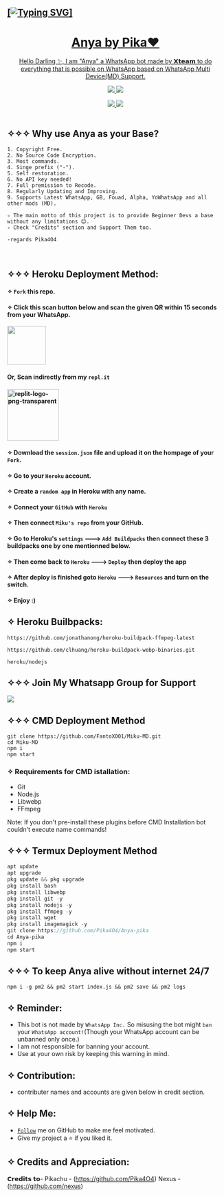<p align="center">
   <a href= "https://github.com/Pika4O4">
 
## [![Typing SVG](https://readme-typing-svg.herokuapp.com?font=Rockstar-ExtraBold&color=A020F0&lines=࿐𝐖𝐞𝐥𝐜𝐨𝐦𝐞+𝐓𝐨+𝒜𝓃𝓎𝒶𝕻𝖎𝕶𝕬༒4O4࿐+❤️)]
   
</p>
<h1 align="center"> Anya by Pika❤️
</h1>
<p align="center"> 
  Hello Darling ✨, I am "Anya" a WhatsApp bot made by 𝗫𝘁𝗲𝗮𝗺 to do everything that is possible on WhatsApp based on WhatsApp Multi Device(MD) Support.

<p align="center">
  <a href="https://github.com/Pika4O4/Anya-pika/fork">
    <img src="https://img.shields.io/github/forks/Pika4O4/Anya-pika?label=Fork&style=social">
    
    
  <a href="https://github.com/Pika4O4/Anya/stargazers">
    <img src="https://img.shields.io/github/stars/Pika4O4/Anya-Pika?style=social">
  </a>

<p align="center">
  <a href="https://github.com/Pika4O4/Anya-pika">
    <img src="https://visitor-badge.glitch.me/badge?page_id=https://github.com/Pika4O4/Anya.visitor-badge&left_text=Total%20Repo%20Visits">
    
    
<a href="https://github.com/Pika4O4">
    <img src="(https://visitor-badge.glitch.me/badge?page_id=https://github.com/Pika4O4/Shikimori-MD.visitor-badge&left_text=Total%20Repo%20Visitors)">
  </a>
</br>
      
</br> 
   


  

## ✧✧✧ Why use Anya as your Base?

```
1. Copyright Free.
2. No Source Code Encryption.
3. Most commands.
4. Singe prefix ("-").
5. Self restoration.
6. No API key needed!
7. Full premission to Recode.
8. Regularly Updating and Improving.
9. Supports Latest WhatsApp, GB, Fouad, Alpha, YoWhatsApp and all other mods (MD).

✧ The main motto of this project is to provide Beginner Devs a base without any limitations 😊.
✧ Check "Credits" section and Support Them too.

-regards Pika4O4
```
</br>




## ✧✧✧ Heroku Deployment Method:

#### ✧ `Fork` this repo.

#### ✧ Click this scan button below and scan the given QR within 15 seconds from your WhatsApp. 
<a href="https://miku-qr--fantox001.repl.co/"><img src="https://play-lh.googleusercontent.com/901aMQFFnVoX2T-YuJmTIwpPve_SUgMv_QSyzMSPtAqt_l0CyXN1DxfD6xXU0r2f9iM=w240-h480-rw" width="90" />
</a>
#### Or, Scan indirectly from my `repl.it`

#### <a href="https://replit.com/@FantoX001/Miku-QR?v=1"><img src="https://i.ibb.co/pPQjJL2/replit-logo-png-transparent.png" alt="replit-logo-png-transparent" border="0"  width="120"></a>
#### ✧ Download the `session.json` file and upload it on the hompage of your `Fork`.
#### ✧ Go to your `Heroku` account.
#### ✧ Create a `random app` in Heroku with any name.
#### ✧ Connect your `GitHub` with `Heroku`
#### ✧ Then connect `Miku's repo` from your GitHub.
#### ✧ Go to Heroku's `settings` ---> `Add Buildpacks` then connect these 3 buildpacks one by one mentionned    below.
#### ✧ Then come back to `Heroku` ---> `Deploy` then deploy the app
#### ✧ After deploy is finished goto `Heroku` ---> `Resources` and turn on the switch.
#### ✧ Enjoy :)


## ✧ Heroku Builbpacks:

```
https://github.com/jonathanong/heroku-buildpack-ffmpeg-latest
``` 
```
https://github.com/clhuang/heroku-buildpack-webp-binaries.git
```
```
heroku/nodejs
```


## ✧✧✧ Join My Whatsapp Group for Support

<a href="https://chat.whatsapp.com/DDWBpH9ciy38RCGYO7RkfM"><img src="https://img.shields.io/badge/Join Group-25D366?style=for-the-badge&logo=whatsapp&logoColor=white" />
</a>

## ✧✧✧ CMD Deployment Method
```
git clone https://github.com/FantoX001/Miku-MD.git
cd Miku-MD
npm i
npm start
```

### ✧ Requirements for CMD istallation:
- Git
- Node.js
- Libwebp
- FFmpeg

Note: If you don't pre-install these plugins before CMD Installation bot couldn't execute name commands!
</br> 

## ✧✧✧ Termux Deployment Method
```js
apt update
apt upgrade
pkg update && pkg upgrade
pkg install bash
pkg install libwebp
pkg install git -y
pkg install nodejs -y 
pkg install ffmpeg -y 
pkg install wget
pkg install imagemagick -y
git clone https://github.com/Pika4O4/Anya-pika
cd Anya-pika
npm i
npm start
```

## ✧✧✧ To keep Anya alive without internet 24/7

```
npm i -g pm2 && pm2 start index.js && pm2 save && pm2 logs
```

   
   
## ✧ Reminder:
- This bot is not made by `WhatsApp Inc.` So misusing the bot might `ban` your `WhatsApp account!`(Though your WhatsApp account can be unbanned only once.)
- I am not responsible for banning your account.
- Use at your own risk by keeping this warning in mind.
 


## ✧ Contribution:
- contributer names and accounts are given below in credit section.



## ✧ Help Me:
- [`Follow`](https://github.com/Pika4O4/#follow) me on GitHub to make me feel motivated.
- Give my project a ⭐ if you liked it.

     
## ✧ Credits and Appreciation:
𝗖𝗿𝗲𝗱𝗶𝘁𝘀 𝘁𝗼-
Pikachu - (https://github.com/Pika4O4)
Nexus - (https://github.com/nexus)




